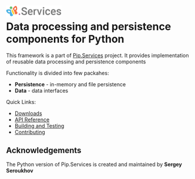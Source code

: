 # <img src="https://github.com/pip-services/pip-services/raw/master/design/Logo.png" alt="Pip.Services Logo" style="max-width:30%"> <br/> Data processing and persistence components for Python

This framework is a part of [Pip.Services](https://github.com/pip-services/pip-services) project.
It provides implementation of reusable data processing and persistence components

Functionality is divided into few packahes:

- **Persistence** - in-memory and file persistence
- **Data** - data interfaces

Quick Links:

* [Downloads](https://github.com/pip-services-python/pip-services-data-python/blob/master/doc/Downloads.md)
* [API Reference](http://htmlpreview.github.io/?https://github.com/pip-services-python/pip-services-data-python/blob/master/doc/api/index.html)
* [Building and Testing](https://github.com/pip-services-python/pip-services-data-python/blob/master/doc/Development.md)
* [Contributing](https://github.com/pip-services-python/pip-services-data-python/blob/master/doc/Development.md/#contrib)

## Acknowledgements

The Python version of Pip.Services is created and maintained by **Sergey Seroukhov**